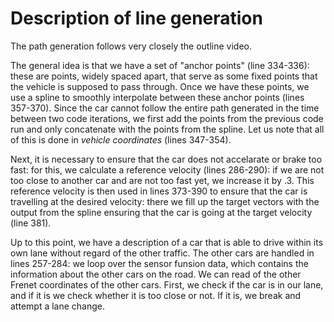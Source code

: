 # Description of line generation

The path generation follows very closely the outline video.

The general idea is that we have a set of "anchor points" (line 334-336): these are points, widely spaced apart, that 
serve as some fixed points that the vehicle is supposed to pass through. Once we have these points, we use a spline to 
smoothly interpolate between these anchor points (lines 357-370). Since the car cannot follow the entire path generated 
in the time between two code iterations, we first add the points from the previous code run and only concatenate with
the points from the spline. Let us note that all of this is done in *vehicle coordinates* (lines 347-354).

Next, it is necessary to ensure that the car does not accelarate or brake too fast: for this, we calculate a reference velocity 
(lines 286-290): if we are not too close to another car and are not too fast yet, we increase it by .3. This reference velocity 
is then used in lines 373-390 to ensure that the car is travelling at the desired velocity: there we fill up the target vectors
with the output from the spline ensuring that the car is going at the target velocity (line 381).

Up to this point, we have a description of a car that is able to drive within its own lane without regard of the other traffic.
The other cars are handled in lines 257-284: we loop over the sensor funsion data, which contains the information about the 
other cars on the road. We can read of the other Frenet coordinates of the other cars. First, we check if the car is in our 
lane, and if it is we check whether it is too close or not. If it is, we break and attempt a lane change.
